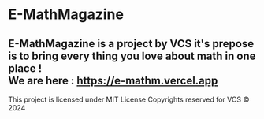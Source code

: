 # E-MathMagazine
E-MathMagazine is a project by VCS it's prepose is to bring every thing you love about math in one place !  
We are here : https://e-mathm.vercel.app
--------------------------------------------
This project is licensed under MIT License
Copyrights reserved for VCS © 2024
